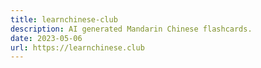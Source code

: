 ```yaml
---
title: learnchinese-club
description: AI generated Mandarin Chinese flashcards.
date: 2023-05-06
url: https://learnchinese.club
---
```


